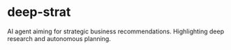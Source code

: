 # deep-strat
AI agent aiming for strategic business recommendations. Highlighting deep research and autonomous planning.
